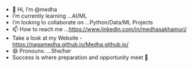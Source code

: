- 👋 Hi, I’m @medha
- I’m currently learning ...AI/ML
- I’m looking to collaborate on ...Python/Data/ML Projects
- 📫 How to reach me ...https://www.linkedin.com/in/medhasakhamuri/
- Take a look at my Website - https://nagamedha.github.io/Medha.github.io/
- 😄 Pronouns: ...She/her
- Success is where preparation and opportunity meet 💫
